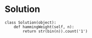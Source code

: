 # Solution
```
class Solution(object):
    def hammingWeight(self, n):
        return str(bin(n)).count('1')
```
